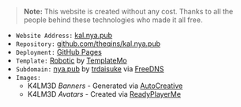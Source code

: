 > **Note:**
> This website is created without any cost. Thanks to all the people behind these technologies who made it all free.

- ` Website Address: ` [kal.nya.pub](https://kal.nya.pub)
- ` Repository: ` [github.com/theqins/kal.nya.pub](https://github.com/theqins/kal.nya.pub)
- ` Deployment: ` [GitHub Pages](https://theqins.github.io/kal.nya.pub)
- ` Template: ` [Robotic](https://www.templatemo.com/preview/templatemo_430_robotic) by [TemplateMo](https://www.templatemo.com)
- ` Subdomain: ` [nya.pub](https://nya.pub) by [trdaisuke](https://trdaisuke.com/) via [FreeDNS](https://freedns.afraid.org/)
- ` Images: `
    + K4LM3D *Banners* - Generated via [AutoCreative](https://auto.creavite.co/)
    + K4LM3D *Avatars* - Created via [ReadyPlayerMe](https://readyplayer.me/)